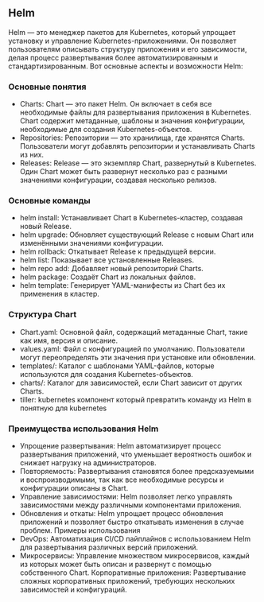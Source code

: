 ## Helm
Helm — это менеджер пакетов для Kubernetes, который упрощает установку и управление Kubernetes-приложениями. Он позволяет пользователям описывать структуру приложения и его зависимости, делая процесс развертывания более автоматизированным и стандартизированным. Вот основные аспекты и возможности Helm:

### Основные понятия
- Charts:
Chart — это пакет Helm. Он включает в себя все необходимые файлы для развертывания приложения в Kubernetes.
Chart содержит метаданные, шаблоны и значения конфигурации, необходимые для создания Kubernetes-объектов.
- Repositories:
Репозитории — это хранилища, где хранятся Charts. Пользователи могут добавлять репозитории и устанавливать Charts из них.
- Releases:
Release — это экземпляр Chart, развернутый в Kubernetes. Один Chart может быть развернут несколько раз с разными значениями конфигурации, создавая несколько релизов.
### Основные команды
- helm install: Устанавливает Chart в Kubernetes-кластер, создавая новый Release.
- helm upgrade: Обновляет существующий Release с новым Chart или изменёнными значениями конфигурации.
- helm rollback: Откатывает Release к предыдущей версии.
- helm list: Показывает все установленные Releases.
- helm repo add: Добавляет новый репозиторий Charts.
- helm package: Создаёт Chart из локальных файлов.
- helm template: Генерирует YAML-манифесты из Chart без их применения в кластер.
### Структура Chart
- Chart.yaml: Основной файл, содержащий метаданные Chart, такие как имя, версия и описание.
- values.yaml: Файл с конфигурацией по умолчанию. Пользователи могут переопределять эти значения при установке или обновлении.
- templates/: Каталог с шаблонами YAML-файлов, которые используются для создания Kubernetes-объектов.
- charts/: Каталог для зависимостей, если Chart зависит от других Charts.
- tiller: kubernetes компонент который превратить команду из Helm в понятную для kubernetes
### Преимущества использования Helm
- Упрощение развертывания: Helm автоматизирует процесс развертывания приложений, что уменьшает вероятность ошибок и снижает нагрузку на администраторов.
- Повторяемость: Развертывания становятся более предсказуемыми и воспроизводимыми, так как все необходимые ресурсы и конфигурации описаны в Chart.
- Управление зависимостями: Helm позволяет легко управлять зависимостями между различными компонентами приложения.
- Обновления и откаты: Helm упрощает процесс обновления приложений и позволяет быстро откатывать изменения в случае проблем.
Примеры использования
- DevOps: Автоматизация CI/CD пайплайнов с использованием Helm для развертывания различных версий приложений.
- Микросервисы: Управление множеством микросервисов, каждый из которых может быть описан и развернут с помощью собственного Chart.
Корпоративные приложения: Развертывание сложных корпоративных приложений, требующих нескольких зависимостей и конфигураций.







